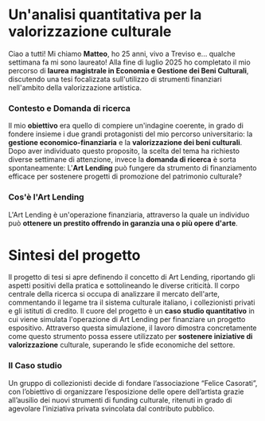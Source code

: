 # Un'analisi quantitativa per la valorizzazione culturale

Ciao a tutti! Mi chiamo **Matteo**, ho 25 anni, vivo a Treviso e... qualche settimana fa mi sono laureato!
Alla fine di luglio 2025 ho completato il mio percorso di **laurea magistrale in Economia e Gestione dei Beni Culturali**,
discutendo una tesi focalizzata sull'utilizzo di strumenti finanziari nell'ambito della valorizzazione artistica.

### Contesto e Domanda di ricerca

Il mio **obiettivo** era quello di compiere un'indagine coerente, in grado di fondere insieme i due grandi protagonisti del mio 
percorso universitario: la **gestione economico-finanziaria** e la **valorizzazione dei beni culturali**.
Dopo aver individuato questo proposito, la scelta del tema ha richiesto diverse settimane di attenzione, invece la **domanda 
di ricerca** è sorta spontaneamente: 
L'**Art Lending** può fungere da strumento di finanziamento efficace per sostenere progetti di promozione del patrimonio 
culturale?

### Cos'è l'Art Lending

L'Art Lending è un'operazione finanziaria, attraverso la quale un individuo può **ottenere un prestito offrendo in garanzia 
una o più opere d'arte**.

# Sintesi del progetto

Il progetto di tesi si apre definendo il concetto di Art Lending, riportando gli aspetti positivi della pratica e 
sottolineando le diverse criticità.
Il corpo centrale della ricerca si occupa di analizzare il mercato dell'arte, commentando il legame tra il sistema culturale 
italiano, i collezionisti privati e gli istituti di credito.
Il cuore del progetto è un **caso studio quantitativo** in cui viene simulata l'operazione di Art Lending per finanziare un 
progetto espositivo. 
Attraverso questa simulazione, il lavoro dimostra concretamente come questo strumento possa essere 
utilizzato per **sostenere iniziative di valorizzazione** culturale, superando le sfide economiche del settore.

### Il Caso studio

Un gruppo di collezionisti decide di fondare l’associazione “Felice Casorati”, con l’obiettivo di organizzare l’esposizione delle opere 
dell’artista grazie all’ausilio dei nuovi strumenti di funding culturale, ritenuti in grado di agevolare l’iniziativa privata svincolata dal 
contributo pubblico. 

